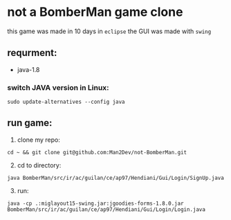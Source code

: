 # not a BomberMan game clone

this game was made in 10 days in `eclipse`
the GUI was made with `swing`

## requrment:
* java-1.8

### switch JAVA version in Linux:
```
sudo update-alternatives --config java
```

## run game:
1. clone my repo:
````
cd ~ && git clone git@github.com:Man2Dev/not-BomberMan.git
````
2. cd to directory:
````
java BomberMan/src/ir/ac/guilan/ce/ap97/Hendiani/Gui/Login/SignUp.java
````
3. run:
````
java -cp .:miglayout15-swing.jar:jgoodies-forms-1.8.0.jar BomberMan/src/ir/ac/guilan/ce/ap97/Hendiani/Gui/Login/Login.java
````
